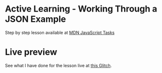 # Active Learning - Working Through a JSON Example

Step by step lesson available at [MDN JavaScript Tasks](https://developer.mozilla.org/en-US/docs/Learn/JavaScript/Objects/JSON#active_learning_working_through_a_json_example)

# Live preview

See what I have done for the lesson live at [this Glitch](https://titanium-slender-swim.glitch.me/JavaScript/Active%20Learning%20-%20Working%20through%20a%20JSON%20example/).
